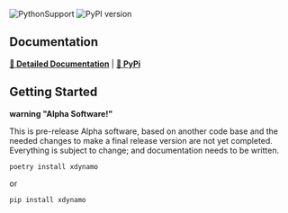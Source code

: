 ![PythonSupport](https://img.shields.io/static/v1?label=python&message=%203.8|%203.9|%203.10|%203.11&color=blue?style=flat-square&logo=python)
![PyPI version](https://badge.fury.io/py/xdynamo.svg?)

## Documentation

**[📄 Detailed Documentation](https://xyngular.github.io/py-xdynamo/latest/)** | **[🐍 PyPi](https://pypi.org/project/xdynamo/)**

## Getting Started

**warning "Alpha Software!"**

This is pre-release Alpha software, based on another code base and
the needed changes to make a final release version are not yet
completed. Everything is subject to change; and documentation needs
to be written.


```shell
poetry install xdynamo
```

or

```shell
pip install xdynamo
```
